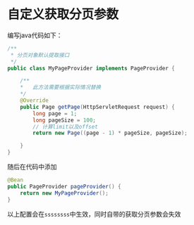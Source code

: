 # 自定义获取分页参数

编写java代码如下：
```java
/**
 * 分页对象默认提取接口
 */
public class MyPageProvider implements PageProvider {

    /**
    *   此方法需要根据实际情况替换
    */
    @Override
    public Page getPage(HttpServletRequest request) {
        long page = 1;
        long pageSize = 100;
        // 计算limit以及offset
        return new Page((page - 1) * pageSize, pageSize);

    }
}
```

随后在代码中添加
```java
@Bean
public PageProvider pageProvider() {
    return new MyPageProvider();
}
```

以上配置会在`ssssssss`中生效，同时自带的获取分页参数会失效